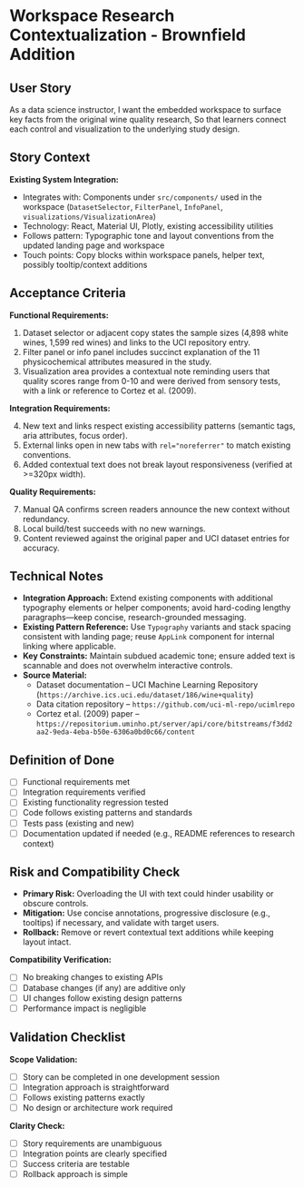 # Workspace Research Contextualization - Brownfield Addition

## User Story

As a data science instructor,
I want the embedded workspace to surface key facts from the original wine quality research,
So that learners connect each control and visualization to the underlying study design.

## Story Context

**Existing System Integration:**

- Integrates with: Components under `src/components/` used in the workspace (`DatasetSelector`, `FilterPanel`, `InfoPanel`, `visualizations/VisualizationArea`)
- Technology: React, Material UI, Plotly, existing accessibility utilities
- Follows pattern: Typographic tone and layout conventions from the updated landing page and workspace
- Touch points: Copy blocks within workspace panels, helper text, possibly tooltip/context additions

## Acceptance Criteria

**Functional Requirements:**

1. Dataset selector or adjacent copy states the sample sizes (4,898 white wines, 1,599 red wines) and links to the UCI repository entry.
2. Filter panel or info panel includes succinct explanation of the 11 physicochemical attributes measured in the study.
3. Visualization area provides a contextual note reminding users that quality scores range from 0-10 and were derived from sensory tests, with a link or reference to Cortez et al. (2009).

**Integration Requirements:**

4. New text and links respect existing accessibility patterns (semantic tags, aria attributes, focus order).
5. External links open in new tabs with `rel="noreferrer"` to match existing conventions.
6. Added contextual text does not break layout responsiveness (verified at >=320px width).

**Quality Requirements:**

7. Manual QA confirms screen readers announce the new context without redundancy.
8. Local build/test succeeds with no new warnings.
9. Content reviewed against the original paper and UCI dataset entries for accuracy.

## Technical Notes

- **Integration Approach:** Extend existing components with additional typography elements or helper components; avoid hard-coding lengthy paragraphs—keep concise, research-grounded messaging.
- **Existing Pattern Reference:** Use `Typography` variants and stack spacing consistent with landing page; reuse `AppLink` component for internal linking where applicable.
- **Key Constraints:** Maintain subdued academic tone; ensure added text is scannable and does not overwhelm interactive controls.
- **Source Material:**
  - Dataset documentation – UCI Machine Learning Repository (`https://archive.ics.uci.edu/dataset/186/wine+quality`)
  - Data citation repository – `https://github.com/uci-ml-repo/ucimlrepo`
  - Cortez et al. (2009) paper – `https://repositorium.uminho.pt/server/api/core/bitstreams/f3dd2aa2-9eda-4eba-b50e-6306a0bd0c66/content`

## Definition of Done

- [ ] Functional requirements met
- [ ] Integration requirements verified
- [ ] Existing functionality regression tested
- [ ] Code follows existing patterns and standards
- [ ] Tests pass (existing and new)
- [ ] Documentation updated if needed (e.g., README references to research context)

## Risk and Compatibility Check

- **Primary Risk:** Overloading the UI with text could hinder usability or obscure controls.
- **Mitigation:** Use concise annotations, progressive disclosure (e.g., tooltips) if necessary, and validate with target users.
- **Rollback:** Remove or revert contextual text additions while keeping layout intact.

**Compatibility Verification:**

- [ ] No breaking changes to existing APIs
- [ ] Database changes (if any) are additive only
- [ ] UI changes follow existing design patterns
- [ ] Performance impact is negligible

## Validation Checklist

**Scope Validation:**

- [ ] Story can be completed in one development session
- [ ] Integration approach is straightforward
- [ ] Follows existing patterns exactly
- [ ] No design or architecture work required

**Clarity Check:**

- [ ] Story requirements are unambiguous
- [ ] Integration points are clearly specified
- [ ] Success criteria are testable
- [ ] Rollback approach is simple
